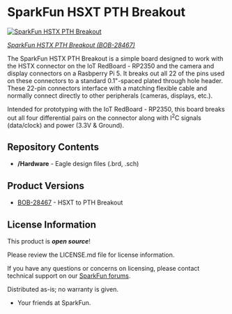 SparkFun HSXT PTH Breakout
========================================

[![SparkFun HSTX PTH Breakout](https://cdn.sparkfun.com/r/600-600/assets/parts/3/0/2/7/6/28468-HSTX-PTH-Breakout-Feature.jpg)](https://www.sparkfun.com/sparkfun-hstx-pth-breakout.html)

[*SparkFun HSTX PTH Breakout (BOB-28467)*](https://www.sparkfun.com/sparkfun-hstx-pth-breakout.html)

The SparkFun HSTX PTH Breakout is a simple board designed to work with the HSTX connector on the IoT RedBoard - RP2350 and the camera and display connectors on a Rasbperry Pi 5. It breaks out all 22 of the pins used on these connectors to a standard 0.1"-spaced plated through hole header. These 22-pin connectors interface with a matching flexible cable and normally connect directly to other peripherals (cameras, displays, etc.).

Intended for prototyping with the IoT RedBoard - RP2350, this board breaks out all four differential pairs on the connector along with I<sup>2</sup>C signals (data/clock) and power (3.3V & Ground). 

Repository Contents
-------------------

* **/Hardware** - Eagle design files (.brd, .sch)

Product Versions
----------------
* [BOB-28467](https://www.sparkfun.com/sparkfun-hstx-pth-breakout.html) - HSXT to PTH Breakout

License Information
-------------------

This product is _**open source**_! 

Please review the LICENSE.md file for license information. 

If you have any questions or concerns on licensing, please contact technical support on our [SparkFun forums](https://forum.sparkfun.com/viewforum.php?f=152).

Distributed as-is; no warranty is given.

- Your friends at SparkFun.
